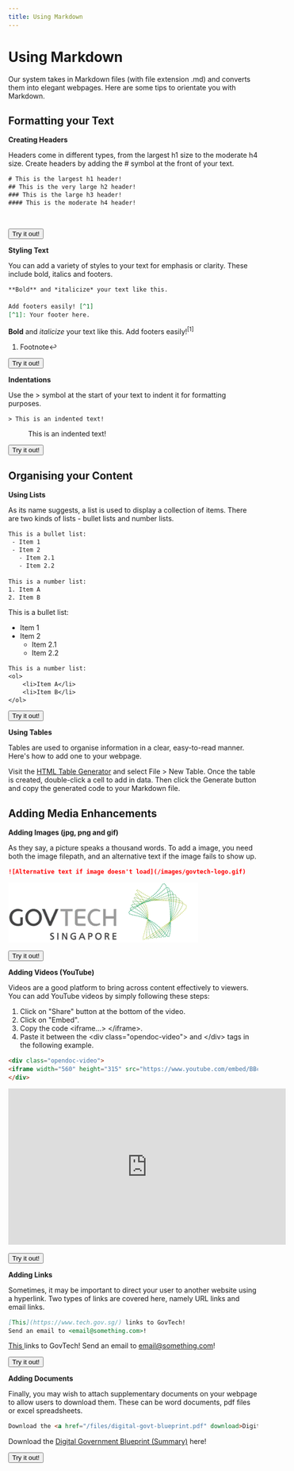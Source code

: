 ```yaml
---
title: Using Markdown
---
```


# Using Markdown

Our system takes in Markdown files (with file extension .md) and converts them into elegant webpages. Here are some tips to orientate you with Markdown. 

## Formatting your Text
**Creating Headers**

Headers come in different types, from the largest h1 size to the moderate h4 size. Create headers by adding the # symbol at the front of your text.
```
# This is the largest h1 header!
## This is the very large h2 header!
### This is the large h3 header!
#### This is the moderate h4 header!
```
<div class="examples-box">
    <iframe width="100%" height="0" src="/iframes/creating-headers-iframe.html" frameborder="0" scrolling="auto" onload="resizeIframe(this)"></iframe>
</div>

<button name="creating-headers-button" onclick="window.open('https://opendocsg.github.io/editor/#U1YIycgsVgCikoxUhZzEovTU4hKFDEOFjNTElNQiRS5lZRQVZalFlRBlChlGSIqUMc1RyDBGVoCqIjcfKJ5YAlRkAlMEAA==')">Try it out!</button>

**Styling Text**

You can add a variety of styles to your text for emphasis or clarity. These include bold, italics and footers.
```markdown
**Bold** and *italicize* your text like this.

Add footers easily! [^1]
[^1]: Your footer here.
```
<div class="examples-box">
	<b>Bold</b> and <i>italicize</i> your text like this.
	Add footers easily!<sup class="footnote-ref">[1]</sup>
	<section class="footnotes">
		<ol class="footnotes-list">
			<li id="fn1" class="footnote-item"><p>Footnote↩</p>
			</li>
		</ol>
	</section>
</div>

<button name="styling-text-button" onclick="window.open('https://opendocsg.github.io/editor/#09Jyys9J0dJSSMxLUdDKLEnMyUzOrErVUqjMLy1SKEmtKFHIycxOVSjJyCzW4wIA')">Try it out!</button>

**Indentations**

Use the > symbol at the start of your text to indent it for formatting purposes.
```
> This is an indented text!
```
<div class="examples-box">
    <div style="margin-left: 40px"> This is an indented text! </div>
</div>

<button name="indentations-button" onclick="window.open('https://opendocsg.github.io/editor/#88vP083MS0nNK0lNUShJrShR5LJTCMnILFYAosQ8BTQ5AA==')">Try it out!</button>

## Organising your Content
**Using Lists**

As its name suggests, a list is used to display a collection of items. There are two kinds of lists - bullet lists and number lists.
```
This is a bullet list:
 - Item 1
 - Item 2
   - Item 2.1
   - Item 2.2

This is a number list:
1. Item A
2. Item B
```
<div class="examples-box">
	This is a bullet list:
	<ul>
		<li>Item 1</li>
		<li>Item 2
		<ul>
			<li>Item 2.1</li>
			<li>Item 2.2</li>
		</ul>
	</li>
	</ul>

	This is a number list:
	<ol>
		<li>Item A</li>
		<li>Item B</li>
	</ol>
</div>

<button name="using-lists-button" onclick="window.open('https://opendocsg.github.io/editor/#C8nILFYAokSFpNKcnNQShZzM4hIrLgVdBc+S1FwFQzjLiEtBAc7WM0ThGXFxhcDNySvNTUotgppjqAdR48hlBGU5cQEA')">Try it out!</button>

**Using Tables**

Tables are used to organise information in a clear, easy-to-read manner. Here's how to add one to your webpage.

Visit the <a href="https://www.tablesgenerator.com/html_tables" target="_blank"> HTML Table Generator</a> and select File > New Table. Once the table is created, double-click a cell to add in data. Then click the Generate button and copy the generated code to your Markdown file.


## Adding Media Enhancements
**Adding Images (jpg, png and gif)**

As they say, a picture speaks a thousand words. To add a image, you need both the image filepath, and an alternative text if the image fails to show up.
```markdown
![Alternative text if image doesn't load](/images/govtech-logo.gif)
```
<div class="examples-box">
	<img src="/images/govtech-logo.gif" alt="Alternative text if image doesn't load"/>
</div>

<button name="adding-images-button" onclick="window.open('https://opendocsg.github.io/editor/#HcoxCoAwDADAr8RJXZrdzc3BH4hIwRgDtSlNKD5f8Obrtjk51RxdGoHT6yAXyBOZ4FSy3Dskjec+3O7FJkQtlANrC8b4P8NVWY9FqwRrPH4=')">Try it out!</button>

**Adding Videos (YouTube)**

Videos are a good platform to bring across content effectively to viewers. You can add YouTube videos by simply following these steps:

1. Click on "Share" button at the bottom of the video.
2. Click on "Embed".
3. Copy the code &lt;iframe...&gt; &lt;/iframe&gt;.
4. Paste it between the &lt;div class="opendoc-video"&gt; and &lt;/div&gt; tags in the following example.

```html
<div class="opendoc-video">
<iframe width="560" height="315" src="https://www.youtube.com/embed/BBcR4KGDdL0" frameborder="0" allow="autoplay; encrypted-media" allowfullscreen></iframe>
</div>
```
<div class="examples-box">
	<div class="opendoc-video">
		<iframe width="560" height="315" src="https://www.youtube.com/embed/BBcR4KGDdL0" frameborder="0" allow="autoplay; encrypted-media" allowfullscreen></iframe>
	</div>
</div>

<button name="adding-videos-button" onclick="window.open('https://opendocsg.github.io/editor/#Lc7LDoIwFATQPV/R3D1Uo7hQyoKYuNCVf1B6L7ZJoaQPGv5efCwnmZmcBs3ClJUhCHAzTehUuRgkB21RNGbwciSWDUYtoD7tgGkyLx0FHPY1sOCVAB3jHM6c55yr1aWYeqqUGzmNPSHvOvU83m9XfGzj713vPJIXsGVprcsCZIputnK9MJqUX+dIWI6ERv4bQ7I2KE80tQ3/mT46vtnb4g0=')">Try it out!</button>

**Adding Links**

Sometimes, it may be important to direct your user to another website using a hyperlink. Two types of links are covered here, namely URL links and email links.

```markdown
[This](https://www.tech.gov.sg/) links to GovTech!
Send an email to <email@something.com>!
```
<div class="examples-box">
	<a href="https://www.tech.gov.sg/"> This </a> links to GovTech!
	Send an email to <a href = "mailto:email@something.com">email@something.com</a>!
</div>

<button name="adding-links-button" onclick="window.open('https://opendocsg.github.io/editor/#iw7JyCyO1cgoKSkottLXLy8v1ytJTc7QS88v0ytO19dUyMnMyy5WKMlXcM8vCwHKKHIFp+alKCTmKaTmJmbmgGRswCyH4vzc1JKMzLx0veT8XDtFLgA=')">Try it out!</button>

**Adding Documents**

Finally, you may wish to attach supplementary documents on your webpage to allow users to download them. These can be word documents, pdf files or excel spreadsheets.

```html
Download the <a href="/files/digital-govt-blueprint.pdf" download>Digital Government Blueprint (Summary)</a> here!
```
<div class="examples-box">
	Download the <a href="/files/digital-govt-blueprint.pdf" download>Digital Government Blueprint (Summary)</a> here!
</div>

<button name="adding-documents-button" onclick="https://opendocsg.github.io/editor/#JcyxDsIgEADQX8GtHQR1Mo6miR/gaEyDcgUM3JHjKPHvNen2pjdRx0TWKQmgHlP0UWxSN1qBMQOKuqYGheNfw73lbPk7PocgUurFmN67FngH7WnV1ZslJqjGbcte2GJdiLOVSGicf811K+ZPQzgdjmdd3DKqAAy7Hw==">Try it out!</button>
